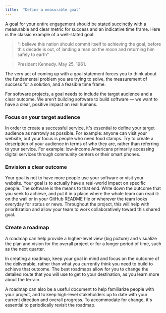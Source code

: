 ```yaml
---
title:  "Define a measurable goal"
---
```

A goal for your entire engagement should be stated succinctly with a measurable and clear metric for success and an indicative time frame. Here is the classic example of a well-stated goal:

>“I believe this nation should commit itself to achieving the goal, before this decade is out, of landing a man on the moon and returning him safely to earth”

>President Kennedy. May 25, 1961.

The very act of coming up with a goal statement forces you to think about the fundamental problem you are trying to solve, the measurement of success for a solution, and a feasible time frame.  

For software projects, a goal needs to include the target audience and a clear outcome.  We aren’t building software to build software — we want to have a clear, positive impact on real humans.

### Focus on your target audience
In order to create a successful service, it's essential to define your target audience as narrowly as possible. For example: anyone can visit your website, but your focus is people who need food stamps. Try to create a description of your audience in terms of who they are, rather than referring to your service. For example: low-income Americans primarily accessing digital services through community centers or their smart phones.

### Envision a clear outcome
Your goal is not to have more people use your software or visit your website. Your goal is to actually have a real-world impact on specific people. The software is the means to that end.  Write down the outcome that you seek to achieve, and put it in a place where the whole team can read it: on the wall or in your GitHub README file or wherever the team looks everyday for status or news. Throughout the project, this will help with prioritization and allow your team to work collaboratively toward this shared goal.

### Create a roadmap
A roadmap can help provide a higher-level view (big picture) and visualize the plan and vision for the overall project or for a longer period of time, such as the next quarter.

In creating a roadmap, keep your goal in mind and focus on the outcome of the deliverable, rather than what you currently think you need to build to achieve that outcome. The best roadmaps allow for you to change the detailed route that you will use to get to your destination, as you learn more about the terrain.

A roadmap can also be a useful document to help familiarize people with your project, and to keep high-level stakeholders up to date with your current direction and overall progress. To accommodate for change, it's essential to periodically revisit the roadmap.
